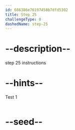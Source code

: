 ```yaml
---
id: 686386e76197458b7dfd5302
title: Step 25
challengeType: 0
dashedName: step-25
---
```


# --description--

step 25 instructions

# --hints--

Test 1

```js

```

# --seed--